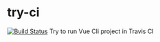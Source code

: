 # try-ci
[![Build Status](https://travis-ci.org/andy23512/try-ci.svg?branch=master)](https://travis-ci.org/andy23512/try-ci)
Try to run Vue Cli project in Travis CI
